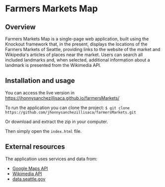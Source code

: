 Farmers Markets Map
============================

## Overview
Farmers Markets Map is a single-page web application, built using the Knockout framework that, in the present, displays the locations of the Farmers Markets of Seattle, providing links to the website of the market and Wikipedia's articles of places near the market. Users can search all included landmarks and, when selected, additional information about a landmark is presented from the Wikimedia API.

## Installation and usage
You can access the live version in https://jhonnysanchezillisaca.github.io/farmersMarkets/

To run the application you can clone the project:
`$ git clone https://github.com/jhonnysanchezillisaca/farmersMarkets.git`

Or download and extract the zip in your computer.

Then simply open the `index.html` file.

## External resources
The application uses services and data from:
- [Google Maps API](https://developers.google.com/maps/)
- [Wikimedia API](https://www.mediawiki.org/wiki/API:Main_page)
- [data.seattle.gov](https://data.seattle.gov/)

